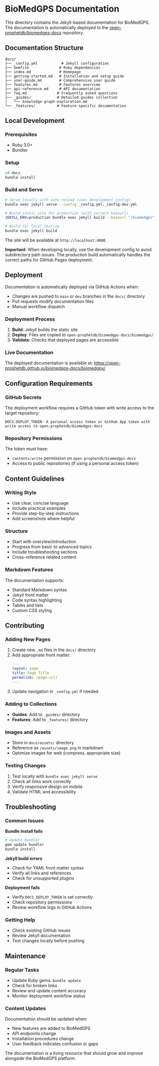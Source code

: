 # BioMedGPS Documentation

This directory contains the Jekyll-based documentation for BioMedGPS. The documentation is automatically deployed to the [open-prophetdb/biomedgps-docs](https://github.com/open-prophetdb/biomedgps-docs) repository.

## Documentation Structure

```
docs/
├── _config.yml           # Jekyll configuration
├── Gemfile              # Ruby dependencies
├── index.md             # Homepage
├── getting-started.md   # Installation and setup guide
├── user-guide.md        # Comprehensive user guide
├── features.md          # Features overview
├── api-reference.md     # API documentation
├── faq.md              # Frequently asked questions
├── _guides/            # Detailed guides collection
│   └── knowledge-graph-exploration.md
└── _features/          # Feature-specific documentation
```

## Local Development

### Prerequisites
- Ruby 3.0+
- Bundler

### Setup
```bash
cd docs
bundle install
```

### Build and Serve
```bash
# Serve locally with auto-reload (uses development config)
bundle exec jekyll serve --config _config.yml,_config-dev.yml

# Build static site for production (with correct baseurl)
JEKYLL_ENV=production bundle exec jekyll build --baseurl "/biomedgps"

# Build for local testing
bundle exec jekyll build
```

The site will be available at `http://localhost:4000`.

**Important**: When developing locally, use the development config to avoid subdirectory path issues. The production build automatically handles the correct paths for GitHub Pages deployment.

## Deployment

Documentation is automatically deployed via GitHub Actions when:
- Changes are pushed to `main` or `dev` branches in the `docs/` directory
- Pull requests modify documentation files
- Manual workflow dispatch

### Deployment Process
1. **Build**: Jekyll builds the static site
2. **Deploy**: Files are copied to `open-prophetdb/biomedgps-docs/biomedgps/`
3. **Validate**: Checks that deployed pages are accessible

### Live Documentation
The deployed documentation is available at:
https://open-prophetdb.github.io/biomedgps-docs/biomedgps/

## Configuration Requirements

### GitHub Secrets
The deployment workflow requires a GitHub token with write access to the target repository:

```
DOCS_DEPLOY_TOKEN: A personal access token or GitHub App token with write access to open-prophetdb/biomedgps-docs
```

### Repository Permissions
The token must have:
- `contents:write` permission on `open-prophetdb/biomedgps-docs`
- Access to public repositories (if using a personal access token)

## Content Guidelines

### Writing Style
- Use clear, concise language
- Include practical examples
- Provide step-by-step instructions
- Add screenshots where helpful

### Structure
- Start with overview/introduction
- Progress from basic to advanced topics
- Include troubleshooting sections
- Cross-reference related content

### Markdown Features
The documentation supports:
- Standard Markdown syntax
- Jekyll front matter
- Code syntax highlighting
- Tables and lists
- Custom CSS styling

## Contributing

### Adding New Pages
1. Create new `.md` files in the `docs/` directory
2. Add appropriate front matter:
   ```yaml
   ---
   layout: page
   title: Page Title
   permalink: /page-url/
   ---
   ```
3. Update navigation in `_config.yml` if needed

### Adding to Collections
- **Guides**: Add to `_guides/` directory
- **Features**: Add to `_features/` directory

### Images and Assets
- Store in `docs/assets/` directory
- Reference as `/assets/image.png` in markdown
- Optimize images for web (compress, appropriate size)

### Testing Changes
1. Test locally with `bundle exec jekyll serve`
2. Check all links work correctly
3. Verify responsive design on mobile
4. Validate HTML and accessibility

## Troubleshooting

### Common Issues

**Bundle install fails**
```bash
# Update bundler
gem update bundler
bundle install
```

**Jekyll build errors**
- Check for YAML front matter syntax
- Verify all links and references
- Check for unsupported plugins

**Deployment fails**
- Verify `DOCS_DEPLOY_TOKEN` is set correctly
- Check repository permissions
- Review workflow logs in GitHub Actions

### Getting Help
- Check existing GitHub issues
- Review Jekyll documentation
- Test changes locally before pushing

## Maintenance

### Regular Tasks
- Update Ruby gems: `bundle update`
- Check for broken links
- Review and update content accuracy
- Monitor deployment workflow status

### Content Updates
Documentation should be updated when:
- New features are added to BioMedGPS
- API endpoints change
- Installation procedures change
- User feedback indicates confusion or gaps

The documentation is a living resource that should grow and improve alongside the BioMedGPS platform.